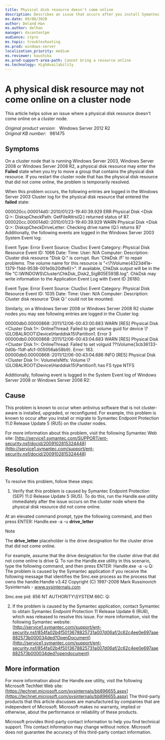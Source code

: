 ```yaml
---
title: Physical disk resource doesn't come online
description: Describes an issue that occurs after you install Symantec Endpoint Protection 11.0 Release Update 5 on a cluster node that is running Windows Server 2012 R2.
ms.date: 09/08/2020
author: Deland-Han
ms.author: delhan
manager: dscontentpm
audience: itpro
ms.topic: troubleshooting
ms.prod: windows-server
localization_priority: medium
ms.reviewer: kaushika
ms.prod-support-area-path: Cannot bring a resource online
ms.technology: HighAvailability
---
```

# A physical disk resource may not come online on a cluster node

This article helps solve an issue where a physical disk resource doesn't come online on a cluster node.

_Original product version:_ &nbsp; Windows Server 2012 R2  
_Original KB number:_ &nbsp; 981475

## Symptoms

On a cluster node that is running Windows Server 2003, Windows Server 2008 or Windows Server 2008 R2, a physical disk resource may enter the **Failed** state when you try to move a group that contains the physical disk resource. If you restart the cluster node that has the physical disk resource that did not come online, the problem is temporarily resolved.

When this problem occurs, the following entries are logged in the Windows Server 2003 Cluster log for the physical disk resource that entered the **failed** state:

000020cc.000014d0::2010/01/23-19:40:39.929 ERR Physical Disk \<Disk Q:>:
DiskspCheckPath: GetFileAttrs(Q:) returned status of 87.
000020cc.000014d0::2010/01/23-19:40:39.929 WARN Physical Disk \<Disk Q:>:
DiskspCheckDriveLetter: Checking drive name (Q:) returns 87
Additionally, the following events are logged in the Windows Server 2003 System Event log: 

Event Type: Error
Event Source: ClusSvc
Event Category: Physical Disk Resource
Event ID: 1066
Date: <date>
Time: <time>
User: N/A
Computer: <node name>
Description: Cluster disk resource "Disk Q:" is corrupt. Run 'ChkDsk /F' to repair problems. The volume name for this resource is "<\\?\Volume{4323d41e-1379-11dd-9538-001e0b20dfe6}\>". If available, ChkDsk output will be in the file "C:\WINDOWS\Cluster\ChkDsk_Disk2_SigB05E593B.log". ChkDsk may write information to the Application Event Log with Event ID 26180.

Event Type: Error
Event Source: ClusSvc
Event Category: Physical Disk Resource
Event ID: 1035
Date: <date>
Time: <time>
User: N/A
Computer: <node name>
Description: Cluster disk resource 'Disk Q:' could not be mounted.

Similarly, on a Windows Server 2008 or Windows Server 2008 R2 cluster nodes you may see following entries are logged in the Cluster log:

00000db0.00000868::2011/12/06-00:43:00.683 WARN [RES] Physical Disk <Cluster Disk 1>: OnlineThread: Failed to get volume guid for device \\?\GLOBALROOT\Device\Harddisk15\Partition1\. Error 3
00000db0.00000868::2011/12/06-00:43:04.683 WARN [RES] Physical Disk <Cluster Disk 1>: OnlineThread: Failed to set volguid \??\Volume{3cb36133-0d0b-11df-afcf-005056ab58b9}. Error: 183.
00000db0.00000868::2011/12/06-00:43:04.686 INFO [RES] Physical Disk <Cluster Disk 1>: VolumeIsNtfs: Volume \\?\GLOBALROOT\Device\Harddisk15\Partition1\ has FS type NTFS

Additionally, following event is logged in the System Event log of Windows Server 2008 or Windows Server 2008 R2:

## Cause

This problem is known to occur when antivirus software that is not cluster-aware is installed, upgraded, or reconfigured. For example, this problem is known to occur after you install or migrate to Symantec Endpoint Protection 11.0 Release Update 5 (RU5) on the cluster nodes.

For more information about this problem, visit the following Symantec Web site: [http://service1.symantec.com/SUPPORT/ent-security.nsf/docid/2009102815324448](http://service1.symantec.com/support/ent-security.nsf/docid/2009102815324448) 

## Resolution

To resolve this problem, follow these steps:
1. Verify that this problem is caused by Symantec Endpoint Protection (SEP) 11.0 Release Update 5 (RU5). To do this, run the Handle.exe utility immediately after the issue occurs on the cluster node where the physical disk resource did not come online.

At an elevated command prompt, type the following command, and then press ENTER: Handle.exe -a -u **drive_letter**  
> [!NOTE]
> The **drive_letter** placeholder is the drive designation for the cluster drive that did not come online.

For example, assume that the drive designation for the cluster drive that did not come online is drive Q. To run the Handle.exe utility in this scenario, type the following command, and then press ENTER: Handle.exe -a -u Q: 
The problem is caused by the Symantec application if you receive the following message that identifies the Smc.exe process as the process that owns the handle:Handle v3.42
Copyright (C) 1997-2008 Mark Russinovich
Sysinternals - www.sysinternals.com

Smc.exe pid: 856 NT AUTHORITY\SYSTEM 66C: Q:

2. If the problem is caused by the Symantec application, contact Symantec to obtain Symantec Endpoint Protection 11 Release Update 6 (RU6), which was released to resolve this issue. For more information, visit the following Symantec website: [http://service1.symantec.com/support/ent-security.nsf/854fa02b4f5013678825731a007d06af/2c62c4ee0e697aae882573b000034ded?OpenDocument](http://service1.symantec.com/support/ent-security.nsf/854fa02b4f5013678825731a007d06af/2c62c4ee0e697aae882573b000034ded?opendocument) 


## More information

For more information about the Handle.exe utility, visit the following Microsoft TechNet Web site: [https://technet.microsoft.com/sysinternals/bb896655.aspx](https://technet.microsoft.com/sysinternals/bb896655.aspx) 
 The third-party products that this article discusses are manufactured by companies that are independent of Microsoft. Microsoft makes no warranty, implied or otherwise, about the performance or reliability of these products. 

Microsoft provides third-party contact information to help you find technical support. This contact information may change without notice. Microsoft does not guarantee the accuracy of this third-party contact information.
